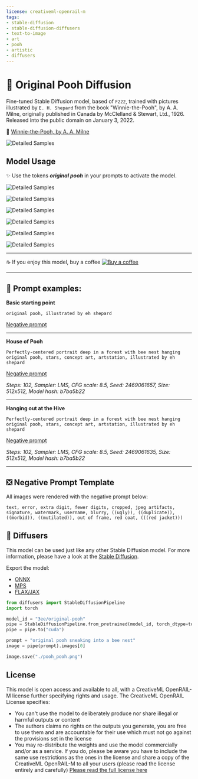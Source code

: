 ```yaml
---
license: creativeml-openrail-m
tags:
- stable-diffusion
- stable-diffusion-diffusers
- text-to-image
- art
- pooh
- artistic
- diffusers
---
```


# 🐻 Original Pooh Diffusion

Fine-tuned Stable Diffusion model, based of ```F222```, trained with pictures illustrated by ```E. H. Shepard``` from the book "Winnie-the-Pooh", by A. A. Milne, originally published in Canada by McClelland & Stewart, Ltd., 1926. Released into the public domain on January 3, 2022.  

📗 [Winnie-the-Pooh, by A. A. Milne](https://www.gutenberg.org/cache/epub/67098/pg67098-images.html)

![Detailed Samples](https://huggingface.co/3ee/original-pooh/resolve/main/pooh_grid1.png)

## Model Usage

✨ Use the tokens **_original pooh_** in your prompts to activate the model.

![Detailed Samples](https://huggingface.co/3ee/original-pooh/resolve/main/pooh_grid2.png)

![Detailed Samples](https://huggingface.co/3ee/original-pooh/resolve/main/pooh_grid3.png)

![Detailed Samples](https://huggingface.co/3ee/original-pooh/resolve/main/pooh_grid4.png)

![Detailed Samples](https://huggingface.co/3ee/original-pooh/resolve/main/pooh_grid5.png)

![Detailed Samples](https://huggingface.co/3ee/original-pooh/resolve/main/pooh_grid6.png)

![Detailed Samples](https://huggingface.co/3ee/original-pooh/resolve/main/pooh_grid7.png)

---

☕ If you enjoy this model, buy a coffee [![Buy a coffee](https://badgen.net/badge/icon/kofi?icon=kofi&amp;label=buy%20us%20a%20coffee)](https://ko-fi.com/3eegames)

---


## 🧾 Prompt examples:

**Basic starting point**

```original pooh, illustrated by eh shepard ```

[Negative prompt](#❎-negative-prompt-template)

---

**House of Pooh**

```Perfectly-centered portrait deep in a forest with bee nest hanging original pooh, stars, concept art, artstation, illustrated by eh shepard```

[Negative prompt](#❎-negative-prompt-template)

_Steps: 102, Sampler: LMS, CFG scale: 8.5, Seed: 2469061657, Size: 512x512, Model hash: b7ba5b22_

---

**Hanging out at the Hive**

```Perfectly-centered portrait deep in a forest with bee nest hanging original pooh, stars, concept art, artstation, illustrated by eh shepard```

[Negative prompt](#❎-negative-prompt-template)

_Steps: 102, Sampler: LMS, CFG scale: 8.5, Seed: 2469061635, Size: 512x512, Model hash: b7ba5b22_

---


## ❎ Negative Prompt Template

All images were rendered with the negative prompt below:

```text, error, extra digit, fewer digits, cropped, jpeg artifacts, signature, watermark, username, blurry, ((ugly)), ((duplicate)), ((morbid)), ((mutilated)), out of frame, red coat, (((red jacket)))```

## 🧨 Diffusers

This model can be used just like any other Stable Diffusion model. For more information,
please have a look at the [Stable Diffusion](https://huggingface.co/docs/diffusers/api/pipelines/stable_diffusion).

Export the model:
- [ONNX](https://huggingface.co/docs/diffusers/optimization/onnx)
- [MPS](https://huggingface.co/docs/diffusers/optimization/mps)
- [FLAX/JAX](https://huggingface.co/blog/stable_diffusion_jax)

```python
from diffusers import StableDiffusionPipeline
import torch

model_id = "3ee/original-pooh"
pipe = StableDiffusionPipeline.from_pretrained(model_id, torch_dtype=torch.float16)
pipe = pipe.to("cuda")

prompt = "original pooh sneaking into a bee nest"
image = pipe(prompt).images[0]

image.save("./pooh_pooh.png")
```

## License

This model is open access and available to all, with a CreativeML OpenRAIL-M license further specifying rights and usage.
The CreativeML OpenRAIL License specifies: 

-  You can't use the model to deliberately produce nor share illegal or harmful outputs or content 
-  The authors claims no rights on the outputs you generate, you are free to use them and are accountable for their use which must not go against the provisions set in the license
-  You may re-distribute the weights and use the model commercially and/or as a service. If you do, please be aware you have to include the same use restrictions as the ones in the license and share a copy of the CreativeML OpenRAIL-M to all your users (please read the license entirely and carefully)
[Please read the full license here](https://huggingface.co/spaces/CompVis/stable-diffusion-license)